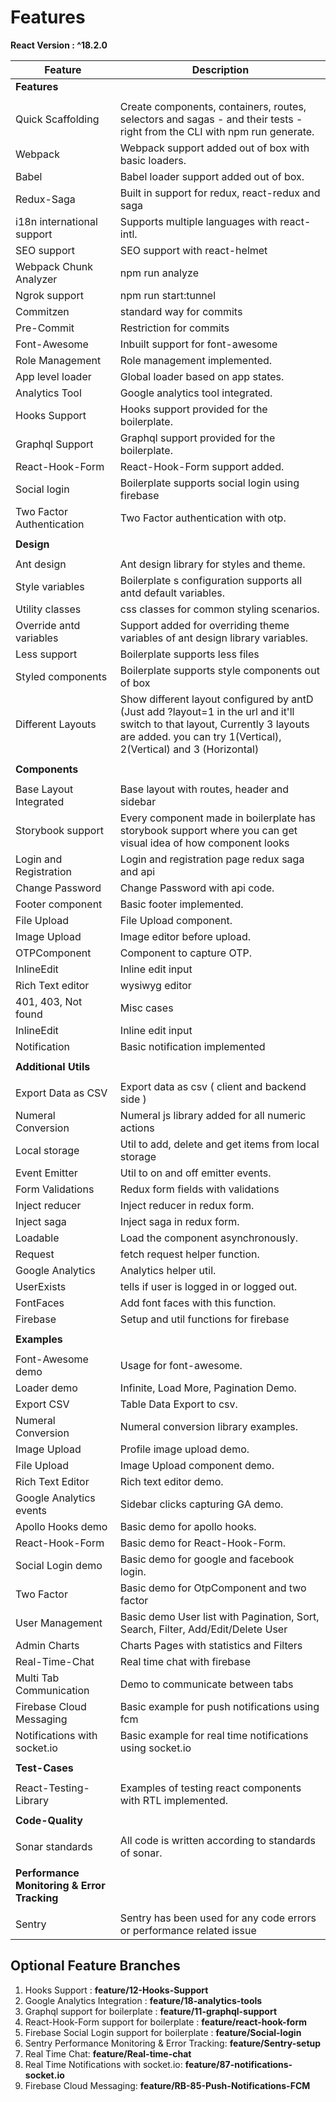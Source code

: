# Features

**React Version : ^18.2.0**

<div>

| Feature                                     | Description                                                                                                                                                                                     |
| ------------------------------------------- | ----------------------------------------------------------------------------------------------------------------------------------------------------------------------------------------------- |
| **Features**                                |                                                                                                                                                                                                 |
|                                             |                                                                                                                                                                                                 |
| Quick Scaffolding                           | Create components, containers, routes, selectors and sagas - and their tests - right from the CLI with npm run generate.                                                                        |
| Webpack                                     | Webpack support added out of box with basic loaders.                                                                                                                                            |
| Babel                                       | Babel loader support added out of box.                                                                                                                                                          |
| Redux-Saga                                  | Built in support for redux, react-redux and saga                                                                                                                                                |
| i18n international support                  | Supports multiple languages with react-intl.                                                                                                                                                    |
| SEO support                                 | SEO support with react-helmet                                                                                                                                                                   |
| Webpack Chunk Analyzer                      | npm run analyze                                                                                                                                                                                 |
| Ngrok support                               | npm run start:tunnel                                                                                                                                                                            |
| Commitzen                                   | standard way for commits                                                                                                                                                                        |
| Pre-Commit                                  | Restriction for commits                                                                                                                                                                         |
| Font-Awesome                                | Inbuilt support for font-awesome                                                                                                                                                                |
| Role Management                             | Role management implemented.                                                                                                                                                                    |
| App level loader                            | Global loader based on app states.                                                                                                                                                              |
| Analytics Tool                              | Google analytics tool integrated.                                                                                                                                                               |
| Hooks Support                               | Hooks support provided for the boilerplate.                                                                                                                                                     |
| Graphql Support                             | Graphql support provided for the boilerplate.                                                                                                                                                   |
| React-Hook-Form                             | React-Hook-Form support added.                                                                                                                                                                  |
| Social login                                | Boilerplate supports social login using firebase                                                                                                                                                |
| Two Factor Authentication                   | Two Factor authentication with otp.                                                                                                                                                             |
|                                             |                                                                                                                                                                                                 |
| **Design**                                  |                                                                                                                                                                                                 |
|                                             |                                                                                                                                                                                                 |
| Ant design                                  | Ant design library for styles and theme.                                                                                                                                                        |
| Style variables                             | Boilerplate s configuration supports all antd default variables.                                                                                                                                |
| Utility classes                             | css classes for common styling scenarios.                                                                                                                                                       |
| Override antd variables                     | Support added for overriding theme variables of ant design library variables.                                                                                                                   |
| Less support                                | Boilerplate supports less files                                                                                                                                                                 |
| Styled components                           | Boilerplate supports style components out of box                                                                                                                                                |
| Different Layouts                           | Show different layout configured by antD (Just add ?layout=1 in the url and it'll switch to that layout, Currently 3 layouts are added. you can try 1(Vertical), 2(Vertical) and 3 (Horizontal) |
|                                             |                                                                                                                                                                                                 |
| **Components**                              |                                                                                                                                                                                                 |
|                                             |                                                                                                                                                                                                 |
| Base Layout Integrated                      | Base layout with routes, header and sidebar                                                                                                                                                     |
| Storybook support                           | Every component made in boilerplate has storybook support where you can get visual idea of how component looks                                                                                  |
| Login and Registration                      | Login and registration page redux saga and api                                                                                                                                                  |
| Change Password                             | Change Password with api code.                                                                                                                                                                  |
| Footer component                            | Basic footer implemented.                                                                                                                                                                       |
| File Upload                                 | File Upload component.                                                                                                                                                                          |
| Image Upload                                | Image editor before upload.                                                                                                                                                                     |
| OTPComponent                                | Component to capture OTP.                                                                                                                                                                       |
| InlineEdit                                  | Inline edit input                                                                                                                                                                               |
| Rich Text editor                            | wysiwyg editor                                                                                                                                                                                  |
| 401, 403, Not found                         | Misc cases                                                                                                                                                                                      |
| InlineEdit                                  | Inline edit input                                                                                                                                                                               |
| Notification                                | Basic notification implemented                                                                                                                                                                  |
|                                             |                                                                                                                                                                                                 |
| **Additional Utils**                        |                                                                                                                                                                                                 |
|                                             |                                                                                                                                                                                                 |
| Export Data as CSV                          | Export data as csv ( client and backend side )                                                                                                                                                  |
| Numeral Conversion                          | Numeral js library added for all numeric actions                                                                                                                                                |
| Local storage                               | Util to add, delete and get items from local storage                                                                                                                                            |
| Event Emitter                               | Util to on and off emitter events.                                                                                                                                                              |
| Form Validations                            | Redux form fields with validations                                                                                                                                                              |
| Inject reducer                              | Inject reducer in redux form.                                                                                                                                                                   |
| Inject saga                                 | Inject saga in redux form.                                                                                                                                                                      |
| Loadable                                    | Load the component asynchronously.                                                                                                                                                              |
| Request                                     | fetch request helper function.                                                                                                                                                                  |
| Google Analytics                            | Analytics helper util.                                                                                                                                                                          |
| UserExists                                  | tells if user is logged in or logged out.                                                                                                                                                       |
| FontFaces                                   | Add font faces with this function.                                                                                                                                                              |
| Firebase                                    | Setup and util functions for firebase                                                                                                                                                           |
|                                             |                                                                                                                                                                                                 |
| **Examples**                                |                                                                                                                                                                                                 |
|                                             |                                                                                                                                                                                                 |
| Font-Awesome demo                           | Usage for font-awesome.                                                                                                                                                                         |
| Loader demo                                 | Infinite, Load More, Pagination Demo.                                                                                                                                                           |
| Export CSV                                  | Table Data Export to csv.                                                                                                                                                                       |
| Numeral Conversion                          | Numeral conversion library examples.                                                                                                                                                            |                                                                                                                                                      |
| Image Upload                                | Profile image upload demo.                                                                                                                                                                      |
| File Upload                                 | Image Upload component demo.                                                                                                                                                                    |
| Rich Text Editor                            | Rich text editor demo.                                                                                                                                                                          |
| Google Analytics events                     | Sidebar clicks capturing GA demo.                                                                                                                                                               |
| Apollo Hooks demo                           | Basic demo for apollo hooks.                                                                                                                                                                    |
| React-Hook-Form                             | Basic demo for React-Hook-Form.                                                                                                                                                                 |
| Social Login demo                           | Basic demo for google and facebook login.                                                                                                                                                       |
| Two Factor                                  | Basic demo for OtpComponent and two factor                                                                                                                                                      |
| User Management                             | Basic demo User list with Pagination, Sort, Search, Filter, Add/Edit/Delete User                                                                                                                |
| Admin Charts                                | Charts Pages with statistics and Filters                                                                                                                                                        |
| Real-Time-Chat                              | Real time chat with firebase                                                                                                                                                                    |
| Multi Tab Communication                     | Demo to communicate between tabs                                                                                                                                                                |
| Firebase Cloud Messaging                    | Basic example for push notifications using fcm                                                                                                                                                  |
| Notifications with socket.io                | Basic example for real time notifications using socket.io                                                                                                                                       |
|                                             |                                                                                                                                                                                                 |
| **Test-Cases**                              |                                                                                                                                                                                                 |
|                                             |                                                                                                                                                                                                 |
| React-Testing-Library                       | Examples of testing react components with RTL implemented.                                                                                                                                      |
|                                             |                                                                                                                                                                                                 |
| **Code-Quality**                            |                                                                                                                                                                                                 |
|                                             |                                                                                                                                                                                                 |
| Sonar standards                             | All code is written according to standards of sonar.                                                                                                                                            |
|                                             |                                                                                                                                                                                                 |
| **Performance Monitoring & Error Tracking** |                                                                                                                                                                                                 |
|                                             |                                                                                                                                                                                                 |
| Sentry                                      | Sentry has been used for any code errors or performance related issue                                                                                                                           |

</div>

## Optional Feature Branches

1.  Hooks Support : **feature/12-Hooks-Support** <br />
2.  Google Analytics Integration : **feature/18-analytics-tools** <br />
3.  Graphql support for boilerplate : **feature/11-graphql-support** <br />
4.  React-Hook-Form support for boilerplate : **feature/react-hook-form** <br/>
5.  Firebase Social Login support for boilerplate : **feature/Social-login** <br/>
6.  Sentry Performance Monitoring & Error Tracking: **feature/Sentry-setup**<br/>
7.  Real Time Chat: **feature/Real-time-chat** <br/>
8.  Real Time Notifications with socket.io: **feature/87-notifications-socket.io** <br/>
9.  Firebase Cloud Messaging: **feature/RB-85-Push-Notifications-FCM**<br />
